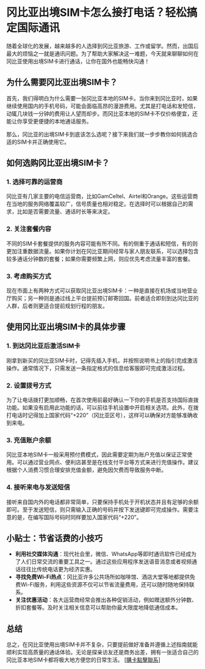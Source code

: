 # 冈比亚出境SIM卡怎么接打电话？轻松搞定国际通讯

随着全球化的发展，越来越多的人选择到冈比亚旅游、工作或留学。然而，出国后最大的烦恼之一就是通讯问题。为了帮助大家解决这一难题，今天就来聊聊如何在冈比亚使用出境SIM卡进行通话，让你在国外也能畅快沟通！

## 为什么需要冈比亚出境SIM卡？

首先，我们得明白为什么需要一张冈比亚本地的SIM卡。当你来到冈比亚时，如果继续使用国内的手机号码，可能会面临高昂的漫游费用。尤其是打电话和发短信，动辄几块钱一分钟的费用让人望而却步。而冈比亚本地的SIM卡不仅价格便宜，还能让你享受更便捷的本地通话服务。

那么，冈比亚的出境SIM卡到底该怎么选呢？接下来我们就一步步教你如何挑选合适的SIM卡并正确使用它。

## 如何选购冈比亚出境SIM卡？

### 1. 选择可靠的运营商
冈比亚有几家主要的电信运营商，比如GamCeltel、Airtel和Orange。这些运营商在当地的服务网络覆盖较广，信号质量也相对稳定。在选择时可以根据自己的需求，比如是否需要流量、通话时长等来决定。

### 2. 关注套餐内容
不同的SIM卡套餐提供的服务内容可能有所不同。有的侧重于通话和短信，有的则更加注重数据流量。如果你计划在冈比亚期间经常与家人朋友联系，可以选择包含较多通话分钟数的套餐；如果你需要频繁上网，则应优先考虑流量丰富的套餐。

### 3. 考虑购买方式
现在市面上有两种方式可以获取冈比亚出境SIM卡：一种是直接在机场或当地营业厅购买；另一种则是通过线上平台提前预订邮寄回国。前者适合即刻到达冈比亚的人群，后者则更适合提前规划行程的朋友。

## 使用冈比亚出境SIM卡的具体步骤

### 1. 到达冈比亚后激活SIM卡
刚拿到新买的冈比亚SIM卡时，记得先插入手机，并按照说明书上的指引完成激活操作。通常情况下，只需发送一条指定格式的信息给客服即可完成激活过程。

### 2. 设置拨号方式
为了让电话拨打更加顺畅，在首次使用前最好确认一下你的手机是否支持国际直拨功能。如果没有启用此功能的话，可以前往手机设置中开启相关选项。此外，在拨打电话时记得加上国家代码“+220”（冈比亚区号），这样可以确保对方能够准确收到来电。

### 3. 充值账户余额
冈比亚本地SIM卡一般采用预付费模式，因此需要定期为账户充值以保证正常使用。可以通过营业网点、便利店甚至是在线支付平台等方式来进行充值操作。建议根据个人消费习惯合理安排充值金额，避免因欠费而导致服务中断。

### 4. 接听来电与发送短信
接听来自国内外的电话都非常简单，只要保持手机处于开机状态并且有足够的余额即可。至于发送短信，则只需输入正确的号码并按下发送键即可完成操作。需要注意的是，在编写国际号码时同样要加入国家代码“+220”。

## 小贴士：节省话费的小技巧

- **利用社交媒体沟通**：现代社会里，微信、WhatsApp等即时通讯软件已经成为了人们日常交流的重要工具之一。通过这些应用程序发送语音消息或者视频通话往往比传统电话更为经济实惠。
- **寻找免费Wi-Fi热点**：冈比亚许多公共场所如咖啡馆、酒店大堂等地都提供免费Wi-Fi服务，利用这些资源不仅可以节省流量费用，还可以随时随地保持联系。
- **关注优惠活动**：各大运营商经常会推出各种促销活动，例如赠送额外分钟数、折扣套餐等。及时关注相关信息可以帮助你最大限度地降低通信成本。

## 总结

总之，在冈比亚使用出境SIM卡并不复杂，只要提前做好准备并遵循上述指南就能顺利实现高质量的通话体验。无论是探亲访友还是商务出差，拥有一张适合自己的冈比亚本地SIM卡都将极大地方便您的日常生活。 [[購卡點擊聯系](https://t.me/s/esim1088)]